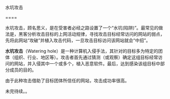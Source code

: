 水坑攻击
====

水坑攻击，顾名思义，是在受害者必经之路设置了一个“水坑(陷阱)”。最常见的做法是，黑客分析攻击目标的上网活动规律，寻找攻击目标经常访问的网站的弱点，先将此网站“攻破”并植入攻击代码，一旦攻击目标访问该网站就会“中招”。

**水坑攻击**（Watering hole）是一种计算机入侵手法，其针对的目标多为特定的团体（组织、行业、地区等）。攻击者首先通过猜测（或观察）确定这组目标经常访问的网站，并入侵其中一个或多个，植入恶意软件。最后，达到感染该组目标中部分成员的目的。

由于此种攻击借助了目标团体所信任的网站，攻击成功率很高。

未完待续。。